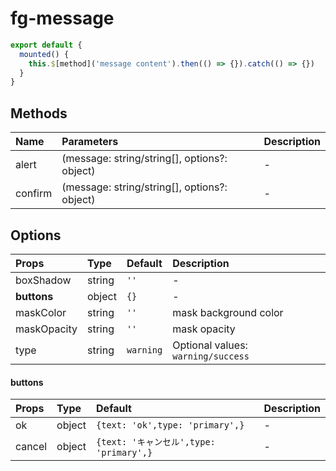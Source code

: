# fg-message

```javascript
export default {
  mounted() {
    this.$[method]('message content').then(() => {}).catch(() => {})
  }
}
```

## Methods

|Name|Parameters|Description|
|:--|:--|:--|
|alert|(message: string/string[], options?: object)|-|
|confirm|(message: string/string[], options?: object)|-|

## Options

|Props|Type|Default|Description|
|:--|:--|:--|:--|
|boxShadow|string|`''`|-|
|**buttons**|object|`{}`|-|
|maskColor|string|`''`|mask background color|
|maskOpacity|string|`''`|mask opacity|
|type|string|`warning`|Optional values: `warning/success`|

#### buttons

|Props|Type|Default|Description|
|:--|:--|:--|:--|
|ok|object|`{text: 'ok',type: 'primary',}`|-|
|cancel|object|`{text: 'キャンセル',type: 'primary',}`|-|
